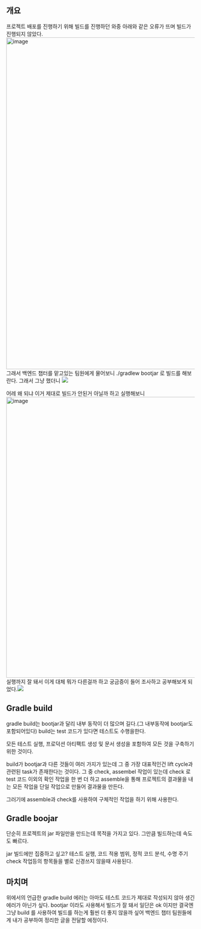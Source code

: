 ## 개요
프로젝트 배포를 진행하기 위해 빌드를 진행하던 와중 아래와 같은 오류가 뜨며 빌드가 진행되지 않았다. 
<img width="885" alt="image" src="https://github.com/NohGaSeong/TILandMEMOIR/assets/82383294/86f2299c-d70f-4731-9076-27575d7818af">
그래서 백엔드 챕터를 맡고있는 팀원에게 물어보니 ./gradlew bootjar 로 빌드를 해보란다. 그래서 그냥 했더니
![](https://velog.velcdn.com/images/noyohanx/post/79f24fe1-9f33-473d-83dc-725874b2b1b5/image.png)

어레 왜 되냐 이거 제대로 빌드가 안된거 아닐까 하고 실행해보니 
<img width="749" alt="image" src="https://github.com/NohGaSeong/TILandMEMOIR/assets/82383294/98ea1e92-37ad-4fde-b360-4f6ff4d224b0">실행까지 잘 돼서 이게 대체 뭐가 다른걸까 하고 궁금증이 들어 조사하고 공부해보게 되었다.![](https://velog.velcdn.com/images/noyohanx/post/b3dde55a-ad6f-4905-be4a-d850b20ba014/image.png)

## Gradle build
gradle build는 bootjar과 달리 내부 동작이 더 많으며 길다.(그 내부동작에 bootjar도 포함되어있다) build는 test 코드가 있다면 테스트도 수행을한다.

모든 테스트 실행, 프로덕션 아티팩트 생성 및 문서 생성을 포함하여 모든 것을 구축하기 위한 것이다.

build가 bootjar과 다른 것들이 여러 가지가 있는데 그 중 가장 대표적인건 lift cycle과 관련된 task가 존재한다는 것이다. 그 중 check, assembel 작업이 있는데 check 로 test 코드 이외의 확인 작업을 한 번 더 하고 assemble을 통해 프로젝트의 결과물을 내는 모든 작업을 단일 작업으로 만들어 결과물을 만든다.

그러기에 assemble과 check를 사용하여 구체적인 작업을 하기 위해 사용한다.

## Gradle boojar
단순히 프로젝트의 jar 파일만을 만드는데 목적을 가지고 있다. 그만큼 빌드하는데 속도도 빠르다.

jar 빌드에만 집중하고 싶고? 테스트 실행, 코드 적용 범위, 정적 코드 분석, 수명 주기 check 작업등의 항목들을 별로 신경쓰지 않을때 사용된다.

## 마치며
위에서의 언급한 gradle build 에러는 아마도 테스트 코드가 제대로 작성되지 않아 생긴 에러가 아닌가 싶다. bootjar 이라도 사용해서 빌드가 잘 돼서 일단은 ok 이지만 결국엔 그냥 build 를 사용하여 빌드를 하는게 훨씬 더 좋지 않을까 싶어 백엔드 챕터 팀원들에게 내가 공부하여 정리한 글을 전달할 에정이다.

